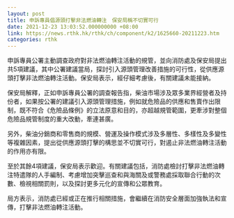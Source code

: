 ```yaml
---
layout: post
title: 申訴專員倡源頭打擊非法燃油轉注　保安局稱不切實可行
date: 2021-12-23 13:03:52.000000000 +08:00
link: https://news.rthk.hk/rthk/ch/component/k2/1625660-20211223.htm
categories: rthk
---
```


申訴專員公署主動調查政府對非法燃油轉注活動的規管，並向消防處及保安局提出共5項建議，其中公署建議當局，探討引入源頭管理改善措施的可行性，從供應源頭打擊非法燃油轉注活動。保安局表示，經仔細考慮後，有關建議未能接納。

保安局解釋，正如申訴專員公署的調查報告指，柴油市場涉及眾多業界經營者及持份者，如果按公署的建議引入源頭管理措施，例如就危險品的供應和售賣作出限制，既不符合《危險品條例》的立法原意和目的，亦超越規管範圍，更牽涉對整個危險品規管制度的重大改動，牽連甚廣。 

另外，柴油分銷商和零售商的規模、營運及操作模式涉及多層性、多樣性及多變性等複雜因素，提出從供應源頭打擊的構思並不切實可行，對遏止非法燃油轉注活動的作用亦有限。

至於其餘4項建議，保安局表示歡迎。有關建議包括，消防處檢討打擊非法燃油轉注特遣隊的人手編制、考慮增加突擊巡查和與海關及或警務處採取聯合行動的次數、檢視相關罰則，以及探討更多元化的宣傳和公眾教育。

局方表示，消防處已經或正在推行相關措施，會繼續在消防安全層面加強執法和宣傳，打擊非法燃油轉注活動。
